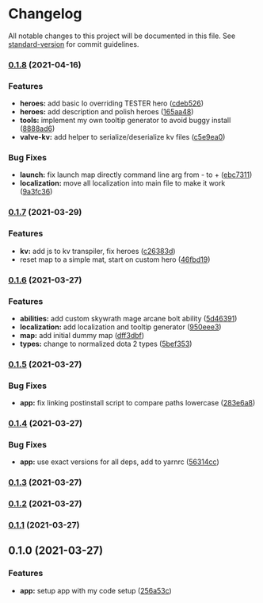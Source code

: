 # Changelog

All notable changes to this project will be documented in this file. See [standard-version](https://github.com/conventional-changelog/standard-version) for commit guidelines.

### [0.1.8](https://github.com/dagerikhl/spellwood/compare/v0.1.7...v0.1.8) (2021-04-16)


### Features

* **heroes:** add basic Io overriding TESTER hero ([cdeb526](https://github.com/dagerikhl/spellwood/commit/cdeb52668c4664c3a4b164dcf3bd9e31844c4dbf))
* **heroes:** add description and polish heroes ([165aa48](https://github.com/dagerikhl/spellwood/commit/165aa485039b81c20f4907b610d42a7efd3146d3))
* **tools:** implement my own tooltip generator to avoid buggy install ([8888ad6](https://github.com/dagerikhl/spellwood/commit/8888ad6a86991a75fca8c13dc4bde45cca3bd1fe))
* **valve-kv:** add helper to serialize/deserialize kv files ([c5e9ea0](https://github.com/dagerikhl/spellwood/commit/c5e9ea04dac0f973d6afe8c92bb784f490569008))


### Bug Fixes

* **launch:** fix launch map directly command line arg from - to + ([ebc7311](https://github.com/dagerikhl/spellwood/commit/ebc7311f0d2a2ef331367abd45491bcd563b4cfc))
* **localization:** move all localization into main file to make it work ([9a3fc36](https://github.com/dagerikhl/spellwood/commit/9a3fc3672129434439da9c5570f85c760278706b))

### [0.1.7](https://github.com/dagerikhl/spellwood/compare/v0.1.6...v0.1.7) (2021-03-29)


### Features

* **kv:** add js to kv transpiler, fix heroes ([c26383d](https://github.com/dagerikhl/spellwood/commit/c26383d2651e1a99e9196ca4f35a19aba7f392b9))
* reset map to a simple mat, start on custom hero ([46fbd19](https://github.com/dagerikhl/spellwood/commit/46fbd19712e47b93ecaee4162b8264b829e5e26b))

### [0.1.6](https://github.com/dagerikhl/spellwood/compare/v0.1.5...v0.1.6) (2021-03-27)


### Features

* **abilities:** add custom skywrath mage arcane bolt ability ([5d46391](https://github.com/dagerikhl/spellwood/commit/5d46391a0532becba0b4d89f44da4898b47a34dd))
* **localization:** add localization and tooltip generator ([950eee3](https://github.com/dagerikhl/spellwood/commit/950eee3d982476b7988f8ee33d7d956a5e11b86f))
* **map:** add initial dummy map ([dff3dbf](https://github.com/dagerikhl/spellwood/commit/dff3dbf430238c3e4a571fce19c7a069ee99911b))
* **types:** change to normalized dota 2 types ([5bef353](https://github.com/dagerikhl/spellwood/commit/5bef35310a40224cb2feefeca2bf49e11fcd004b))

### [0.1.5](https://github.com/dagerikhl/spellwood/compare/v0.1.4...v0.1.5) (2021-03-27)


### Bug Fixes

* **app:** fix linking postinstall script to compare paths lowercase ([283e6a8](https://github.com/dagerikhl/spellwood/commit/283e6a84759c0e7842063dd138323dc59fccad46))

### [0.1.4](https://github.com/dagerikhl/spellwood/compare/v0.1.3...v0.1.4) (2021-03-27)


### Bug Fixes

* **app:** use exact versions for all deps, add to yarnrc ([56314cc](https://github.com/dagerikhl/spellwood/commit/56314cc1cd0dbdbccd827d2720ad22e9feab3053))

### [0.1.3](https://github.com/dagerikhl/spellwood/compare/v0.1.2...v0.1.3) (2021-03-27)

### [0.1.2](https://github.com/dagerikhl/spellwood/compare/v0.1.1...v0.1.2) (2021-03-27)

### [0.1.1](https://github.com/dagerikhl/spellwood/compare/v0.1.0...v0.1.1) (2021-03-27)

## 0.1.0 (2021-03-27)


### Features

* **app:** setup app with my code setup ([256a53c](https://github.com/dagerikhl/spellwood/commit/256a53c849aa9f1629e53e90ed14ffa79e6b907a))

